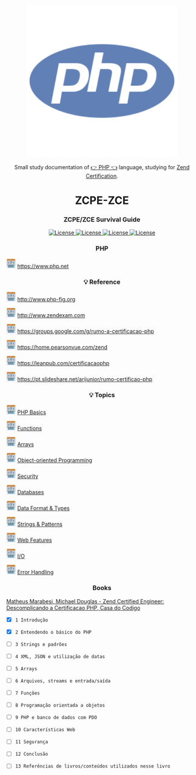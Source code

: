 <p align="center"><img src="php.svg" width=400></p>

<p align="center">Small study documentation of <a href="https://www.php.net">👉 PHP 👈</a> language, studying for <a href="https://www.zend.com/training/php-certification-exam">Zend Certification</a>.</p>

<h1 align="center">ZCPE-ZCE</h1>

<h3 align="center">
    ZCPE/ZCE Survival Guide
</h3>

<p align="center">
    <a href="https://opensource.org/licenses/MIT">
        <img alt="License" src="https://img.shields.io/badge/License-MIT-yellow.svg">
    </a>
    <a href="#">
        <img alt="License" src="https://img.shields.io/github/languages/count/MagicalStrangeQuark/ZCPE-ZCE">
    </a>
    <a href="#">
        <img alt="License" src="https://img.shields.io/github/last-commit/MagicalStrangeQuark/ZCPE-ZCE">
    </a>
    <a href="#">
        <img alt="License" src="https://img.shields.io/github/followers/MagicalStrangeQuark?style=social">
    </a>
</p>

<h3 align="center">PHP</h3>

<span><img src="php-code.svg" width=25 height=25></span> https://www.php.net

<h3 align="center">💡 Reference</h3>

<span><img src="php-code.svg" width=25 height=25></span> http://www.php-fig.org

<span><img src="php-code.svg" width=25 height=25></span> http://www.zendexam.com

<span><img src="php-code.svg" width=25 height=25></span> https://groups.google.com/g/rumo-a-certificacao-php

<span><img src="php-code.svg" width=25 height=25></span> https://home.pearsonvue.com/zend

<span><img src="php-code.svg" width=25 height=25></span> https://leanpub.com/certificacaophp

<span><img src="php-code.svg" width=25 height=25></span> https://pt.slideshare.net/arijunior/rumo-certificao-php

<h3 align="center">💡 Topics</h3>

<p>
    <span><img src="php-code.svg" width=25 height=25></span>
    <a href="https://github.com/MagicalStrangeQuark/ZCPE-ZCE/tree/master/ZCPE-ZCE/PHP%20Basics">PHP Basics</a>
</p>

<p>
    <span><img src="php-code.svg" width=25 height=25></span>
    <a href="https://github.com/MagicalStrangeQuark/ZCPE-ZCE/tree/master/ZCPE-ZCE/Functions">Functions</a>
</p>

<p>
    <span><img src="php-code.svg" width=25 height=25></span>
    <a href="https://github.com/MagicalStrangeQuark/ZCPE-ZCE/tree/master/ZCPE-ZCE/Arrays">Arrays</a>
</p>

<p>
    <span><img src="php-code.svg" width=25 height=25></span>
    <a href="https://github.com/MagicalStrangeQuark/ZCPE-ZCE/tree/master/ZCPE-ZCE/Object-oriented%20Programming">Object-oriented Programming</a>
</p>

<p>
    <span><img src="php-code.svg" width=25 height=25></span>
    <a href="https://github.com/MagicalStrangeQuark/ZCPE-ZCE/tree/master/ZCPE-ZCE/Security">Security</a>
</p>

<p>
    <span><img src="php-code.svg" width=25 height=25></span>
    <a href="https://github.com/MagicalStrangeQuark/ZCPE-ZCE/tree/master/ZCPE-ZCE/Databases">Databases</a>
</p>

<p>
    <span><img src="php-code.svg" width=25 height=25></span>
    <a href="https://github.com/MagicalStrangeQuark/ZCPE-ZCE/tree/master/ZCPE-ZCE/Data%20Format%20%26%20Types">Data Format & Types</a>
</p>

<p>
    <span><img src="php-code.svg" width=25 height=25></span>
    <a href="https://github.com/MagicalStrangeQuark/ZCPE-ZCE/tree/master/ZCPE-ZCE/Strings%20%26%20Patterns">Strings & Patterns</a>
</p>

<p>
    <span><img src="php-code.svg" width=25 height=25></span>
    <a href="https://github.com/MagicalStrangeQuark/ZCPE-ZCE/tree/master/ZCPE-ZCE/Web%20Features">Web Features</a>
</p>

<p>
    <span><img src="php-code.svg" width=25 height=25></span>
    <a href="https://github.com/MagicalStrangeQuark/ZCPE-ZCE/tree/master/ZCPE-ZCE/IO">I/O</a>
</p>

<p>
    <span><img src="php-code.svg" width=25 height=25></span>
    <a href="https://github.com/MagicalStrangeQuark/ZCPE-ZCE/tree/master/ZCPE-ZCE/Error%20Handling">Error Handling</a>
</p>

<h3 align="center">Books</h3>

<a href="https://github.com/MagicalStrangeQuark/ZCPE-ZCE/blob/master/Books/Matheus%20Marabesi%2C%20Michael%20Douglas%20-%20Zend%20Certified%20Engineer:%20%20Descomplicando%20a%20Certificacao%20PHP%2C%20Casa%20do%20Codigo.pdf">Matheus Marabesi, Michael Douglas - Zend Certified Engineer:  Descomplicando a Certificacao PHP, Casa do Codigo</a>

- [x] `1 Introdução`

- [x] `2 Entendendo o básico do PHP`

- [ ] `3 Strings e padrões`

- [ ] `4 XML, JSON e utilização de datas`

- [ ] `5 Arrays`

- [ ] `6 Arquivos, streams e entrada/saída`

- [ ] `7 Funções`

- [ ] `8 Programação orientada a objetos`

- [ ] `9 PHP e banco de dados com PDO`

- [ ] `10 Características Web`

- [ ] `11 Segurança`

- [ ] `12 Conclusão`

- [ ] `13 Referências de livros/conteúdos utilizados nesse livro`